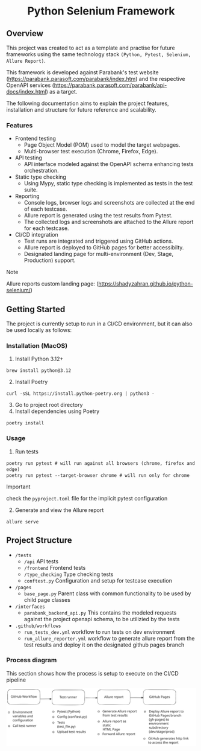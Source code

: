 <div align="center">
<h1 aligh="center">Python Selenium Framework</h1>
</div>

## Overview
This project was created to act as a template and practise for future frameworks using the same technology stack ``(Python, Pytest, Selenium, Allure Report)``.

This framework is developed against Parabank's test website (https://parabank.parasoft.com/parabank/index.htm) and the respective OpenAPI services (https://parabank.parasoft.com/parabank/api-docs/index.html) as a target.

The following documentation aims to explain the project features, installation and structure for future reference and scalability.

### Features
* Frontend testing
    * Page Object Model (POM) used to model the target webpages.
    * Multi-browser test execution (Chrome, Firefox, Edge).
* API testing
    * API interface modeled against the OpenAPI schema enhancing tests orchestration.
* Static type checking
    * Using Mypy, static type checking is implemented as tests in the test suite.
* Reporting
    * Console logs, browser logs and screenshots are collected at the end of each testcase.
    * Allure report is generated using the test results from Pytest.
    * The collected logs and screenshots are attached to the Allure report for each testcase.
* CI/CD integration
    * Test runs are integrated and triggered using GitHub actions.
    * Allure report is deployed to GitHub pages for better accessibilty.
    * Designated landing page for multi-environment (Dev, Stage, Production) support.
> [!NOTE]
> Allure reports custom landing page: (https://shadyzahran.github.io/python-selenium/)

## Getting Started
The project is currently setup to run in a CI/CD environment, but it can also be used locally as follows:

### Installation (MacOS)
1. Install Python 3.12+
```shell
brew install python@3.12
```
2. Install Poetry
```shell
curl -sSL https://install.python-poetry.org | python3 -
```
3. Go to project root directory
4. Install dependencies using Poetry
```shell
poetry install
```

### Usage
1. Run tests
```shell
poetry run pytest # will run against all browsers (chrome, firefox and edge)
poetry run pytest --target-browser chrome # will run only for chrome
```
> [!IMPORTANT]
> check the `pyproject.toml` file for the implicit pytest configuration
2. Generate and view the Allure report
```shell
allure serve
```
## Project Structure
* `/tests`
    * `/api` API tests
    * `/frontend` Frontend tests
    * `/type_checking` Type checking tests
    * `conftest.py` Configuration and setup for testcase execution
* `/pages`
    * `base_page.py` Parent class with common functionality to be used by child page classes
* `/interfaces`
    * `parabank_backend_api.py` This contains the modeled requests against the project openapi schema, to be utilizied by the tests
* `.github/workflows`
    * `run_tests_dev.yml` workflow to run tests on dev environment
    * `run_allure_reporter.yml` workflow to generate allure report from the test results and deploy it on the designated github pages branch

### Process diagram
This section shows how the process is setup to execute on the CI/CD pipeline

![process-diagram](images/process_diagram.svg)